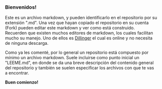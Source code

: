 ### Bienvenidos!

Este es un archivo markdown, y pueden identificarlo en el repositorio por su extensión ".md".
Una vez que hayan copiado el repositorio en su cuenta (Fork) pueden editar este markdown y ver como está construido.
Recuerden que existen muchos editores de markdown, los cuales facilitan mucho su manejo. Uno de ellos es [Dillinger](http://dillinger.io/) el cual es online y no necesita de ninguna descarga.

Como ya les comenté, por lo general un repositorio está compuesto por mínimo un archivo markdown.
Suele incluirse como punto inicial un "LEEME.md", en donde se da una breve descripción del contenido general del repositorio y también se suelen especificar los archivos con que te vas a encontrar.


**Buen comienzo!**

